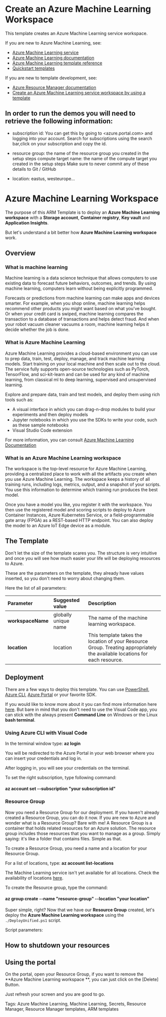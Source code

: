 # Create an Azure Machine Learning Workspace

This template creates an Azure Machine Learning service workspace.

If you are new to Azure Machine Learning, see:

- [Azure Machine Learning service](https://azure.microsoft.com/services/machine-learning-service/)
- [Azure Machine Learning documentation](https://docs.microsoft.com/azure/machine-learning/)
- [Azure Machine Learning template reference](https://docs.microsoft.com/azure/templates/microsoft.machinelearningservices/allversions)
- [Quickstart templates](https://azure.microsoft.com/resources/templates/)

If you are new to template development, see:

- [Azure Resource Manager documentation](https://docs.microsoft.com/azure/azure-resource-manager/)
- [Create an Azure Machine Learning service workspace by using a template](https://docs.microsoft.com/azure/machine-learning/service/how-to-create-workspace-template)

## In order to run the demos you will need to retrieve the following information:

- subscription id: You can get this by going to <azure.portal.com> and logging into your account. Search for subscriptions using the search bar,click on your subscription and copy the id.
- resource group: the name of the resource group you created in the setup steps
  compute target name: the name of the compute target you created in the setup steps
  Make sure to never commit any of these details to Git / GitHub

- location: eastus, westeurope...

# Azure Machine Learning Workspace

The purpose of this ARM Template is to deploy an **Azure Machine Learning workspace** with a **Storage account**, **Container registry**, **Key vault** and **Application Insights**.

But let's understand a bit better how **Azure Machine Learning workspace** work.

## Overview

### What is machine learning

Machine learning is a data science technique that allows computers to use existing data to forecast future behaviors, outcomes, and trends. By using machine learning, computers learn without being explicitly programmed.

Forecasts or predictions from machine learning can make apps and devices smarter. For example, when you shop online, machine learning helps recommend other products you might want based on what you've bought. Or when your credit card is swiped, machine learning compares the transaction to a database of transactions and helps detect fraud. And when your robot vacuum cleaner vacuums a room, machine learning helps it decide whether the job is done.

### What is Azure Machine Learning

Azure Machine Learning provides a cloud-based environment you can use to prep data, train, test, deploy, manage, and track machine learning models. Start training on your local machine and then scale out to the cloud. The service fully supports open-source technologies such as PyTorch, TensorFlow, and sci-kit-learn and can be used for any kind of machine learning, from classical ml to deep learning, supervised and unsupervised learning.

Explore and prepare data, train and test models, and deploy them using rich tools such as:

- A visual interface in which you can drag-n-drop modules to build your experiments and then deploy models
- Jupyter notebooks in which you use the SDKs to write your code, such as these sample notebooks
- Visual Studio Code extension

For more information, you can consult [Azure Machine Learning Documentation](https://docs.microsoft.com/en-gb/azure/machine-learning/)

### What is an Azure Machine Learning workspace

The workspace is the top-level resource for Azure Machine Learning, providing a centralized place to work with all the artifacts you create when you use Azure Machine Learning. The workspace keeps a history of all training runs, including logs, metrics, output, and a snapshot of your scripts. You use this information to determine which training run produces the best model.

Once you have a model you like, you register it with the workspace. You then use the registered model and scoring scripts to deploy to Azure Container Instances, Azure Kubernetes Service, or a field-programmable gate array (FPGA) as a REST-based HTTP endpoint. You can also deploy the model to an Azure IoT Edge device as a module.

## The Template

Don't let the size of the template scares you. The structure is very intuitive and once you will see how much easier your life will be deploying resources to Azure.

These are the parameters on the template, they already have values inserted, so you don't need to worry about changing them.

Here the list of all parameters:

| Parameter         | Suggested value      | Description                                                                                                                |
| :---------------- | :------------------- | :------------------------------------------------------------------------------------------------------------------------- |
| **workspaceName** | globally unique name | The name of the machine learning workspace.                                                                                |
| **location**      | location             | This template takes the location of your Resource Group. Treating appropriately the available locations for each resource. |

## Deployment

There are a few ways to deploy this template.
You can use [PowerShell](https://docs.microsoft.com/en-us/azure/azure-resource-manager/resource-group-template-deploy), [Azure CLI](https://docs.microsoft.com/en-us/azure/azure-resource-manager/resource-group-template-deploy-cli), [Azure Portal](https://docs.microsoft.com/en-us/azure/azure-resource-manager/resource-group-template-deploy-portal) or your favorite SDK.

If you would like to know more about it you can find more information here [here](https://code.visualstudio.com/docs/azure/extensions). But bare in mind that you don't need to use the Visual Code app, you can stick with the always present **Command Line** on Windows or the Linux **bash terminal**.

### Using Azure CLI with Visual Code

In the terminal window type: **az login**

You will be redirected to the Azure Portal in your web browser where you can insert your credentials and log in.

After logging in, you will see your credentials on the terminal.

To set the right subscription, type following command:

#### az account set --subscription "your subscription id"

### Resource Group

Now you need a Resource Group for our deployment. If you haven't already created a Resource Group, you can do it now. If you are new to Azure and wonder what is a Resource Group? Bare with me! A Resource Group is a container that holds related resources for an Azure solution. The resource group includes those resources that you want to manage as a group. Simply saying: it's like a folder that contains files. Simple as that.

To create a Resource Group, you need a name and a location for your Resource Group.

For a list of locations, type: **az account list-locations**

The Machine Learning service isn't yet available for all locations. Check the availability of locations [here](https://azure.microsoft.com/en-gb/global-infrastructure/services/?products=).

To create the Resource group, type the command:

#### az group create --name "resource-group" --location "your location"

Super simple, right? Now that we have our **Resource Group** created, let's deploy the **Azure Machine Learning workspace** using the `./DeployUnified.ps1` script.

Script parameters:

## How to shutdown your resources

## Using the portal

On the portal, open your Resource Group, if you want to remove the **Azure Machine Learning workspace **, you can just click on the [Delete] Button.

Just refresh your screen and you are good to go.

Tags: Azure Machine Learning, Machine Learning, Secrets, Resource Manager, Resource Manager templates, ARM templates